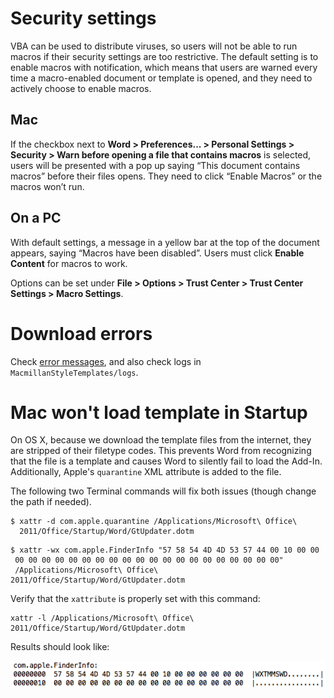 # Security settings
VBA can be used to distribute viruses, so users will not be able to run macros if their security settings are too restrictive. The default setting is to enable macros with notification, which means that users are warned every time a macro-enabled document or template is opened, and they need to actively choose to enable macros.

## Mac
If the checkbox next to **Word > Preferences... > Personal Settings > Security > Warn before opening a file that contains macros** is selected, users will be presented with a pop up saying “This document contains macros” before their files opens. They need to click “Enable Macros” or the macros won’t run.

## On a PC
With default settings, a message in a yellow bar at the top of the document appears, saying “Macros have been disabled”. Users must click **Enable Content** for macros to work.

Options can be set under **File > Options > Trust Center > Trust Center Settings > Macro Settings**. 


# Download errors
Check [error messages](error+messages), and also check logs in `MacmillanStyleTemplates/logs`.

# Mac won't load template in Startup
On OS X, because we download the template files from the internet, they are stripped of their filetype codes. This prevents Word from recognizing that the file is a template and causes Word to silently fail to load the Add-In. Additionally, Apple's `quarantine` XML attribute is added to the file. 

The following two Terminal commands will fix both issues (though change the path if needed).

```
$ xattr -d com.apple.quarantine /Applications/Microsoft\ Office\ 
  2011/Office/Startup/Word/GtUpdater.dotm
 ```
 
 ``` 
$ xattr -wx com.apple.FinderInfo "57 58 54 4D 4D 53 57 44 00 10 00 00 
  00 00 00 00 00 00 00 00 00 00 00 00 00 00 00 00 00 00 00 00" 
  /Applications/Microsoft\ Office\ 2011/Office/Startup/Word/GtUpdater.dotm
```

Verify that the `xattribute` is properly set with this command:

``` 
xattr -l /Applications/Microsoft\ Office\ 2011/Office/Startup/Word/GtUpdater.dotm
```

Results should look like:

![good to go](images/confirm-xattr.png)